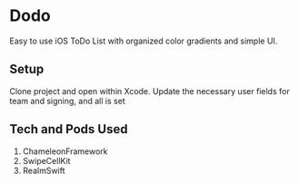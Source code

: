 # Dodo
Easy to use iOS ToDo List with organized color gradients and simple UI.

## Setup
Clone project and open within Xcode. Update the necessary user fields for team and signing, and all is set

## Tech and Pods Used
1. ChameleonFramework
2. SwipeCellKit
3. RealmSwift
